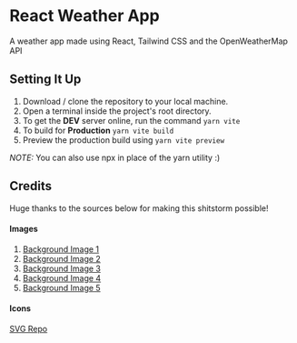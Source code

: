 # React Weather App

A weather app made using React, Tailwind CSS and the OpenWeatherMap API

## Setting It Up

1. Download / clone the repository to your local machine.
2. Open a terminal inside the project's root directory.
3. To get the **DEV** server online, run the command `yarn vite`
4. To build for **Production** `yarn vite build`
5. Preview the production build using `yarn vite preview`

_NOTE:_ You can also use npx in place of the yarn utility :)

## Credits

Huge thanks to the sources below for making this shitstorm possible!

#### Images

1. [Background Image 1](https://unsplash.com/photos/XfvZqkgRi9s)
1. [Background Image 2](https://unsplash.com/photos/KMn4VEeEPR8)
2. [Background Image 3](https://unsplash.com/photos/Dj3aMSG9ndE)
3. [Background Image 4](https://unsplash.com/photos/ebZUZ1MiVnU)
5. [Background Image 5](https://unsplash.com/photos/IgDkEv3ZC0c)

#### Icons

[SVG Repo](https://www.svgrepo.com/)